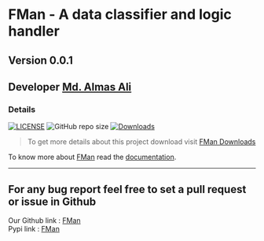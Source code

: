 # FMan - A data classifier and logic handler

## Version 0.0.1

## Developer [Md. Almas Ali][4]

### Details

[![LICENSE](https://img.shields.io/github/license/dwisiswant0/WiFiID.svg "LICENSE")](LICENSE)
![GitHub repo size](https://img.shields.io/github/repo-size/Almas-Ali/FMan?style=plastic "Size")
[![Downloads](https://static.pepy.tech/personalized-badge/fman?period=total&units=none&left_color=grey&right_color=blue&left_text=Total%20Downloads)](https://pepy.tech/project/fman "Downloads")


> To get more details about this project download visit [FMan Downloads][5]

To know more about [FMan][3] read the [documentation][3].

<hr>

## For any bug report feel free to set a pull request or issue in Github

Our Github link : [FMan][1] <br>
Pypi link : [FMan][2] <br>

[1]: https://github.com/almas-ali/fman "FMan Github"
[2]: https://pypi.org/project/fman "FMan Pypi"
[3]: https://Almas-Ali.github.io/fman "FMan Documentation"
[4]: https://github.com/almas-ali "Md. Almas Ali"
[5]: https://pepy.tech/project/fman "Download History"
